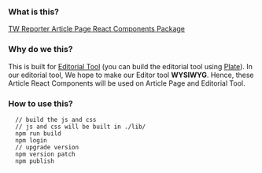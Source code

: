 ### What is this?
[TW Reporter Article Page React Components Package](https://www.npmjs.com/package/twreporter-react-article-components)

### Why do we this?
This is built for [Editorial Tool](https://github.com/twreporter/keystone) (you can build the editorial tool using [Plate](https://github.com/twreporter/plate)).
In our editorial tool, We hope to make our Editor tool **WYSIWYG**.
Hence, these Article React Components will be used on Article Page and Editorial Tool.

### How to use this?
```
  // build the js and css
  // js and css will be built in ./lib/ 
  npm run build
  npm login
  // upgrade version
  npm version patch
  npm publish
```
